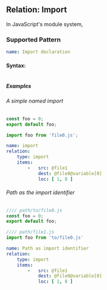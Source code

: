 ## Relation: Import

In JavaScript's module system,

### Supported Pattern

```yaml
name: Import declaration
```

#### Syntax:

```text

```

##### Examples

###### A simple named import

```js
const foo = 0;
export default foo;
```

```js
import foo from 'file0.js';
```

```yaml
name: import
relation:
    type: import
    items:
        -   src: @file1
            dest: @file0@variable[0]
            loc: [ 1, 8 ]
```

###### Path as the import identifier

```js
//// path/to/file0.js
const foo = 0;
export default foo;
```

```js
//// path/file1.js
import foo from 'to/file0.js'
```

```yaml
name: Path as import identifier
relation:
    type: import
    items:
        -   src: @file1
            dest: @file0@variable[0]
            loc: [ 1, 8 ]
```
